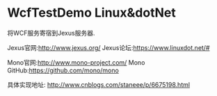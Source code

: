 # WcfTestDemo    Linux&dotNet

将WCF服务寄宿到Jexus服务器. 

Jexus官网:http://www.jexus.org/ 
Jexus论坛:https://www.linuxdot.net/# 

Mono官网:http://www.mono-project.com/ 
Mono GitHub:https://github.com/mono/mono  

具体实现地址: http://www.cnblogs.com/staneee/p/6675198.html
